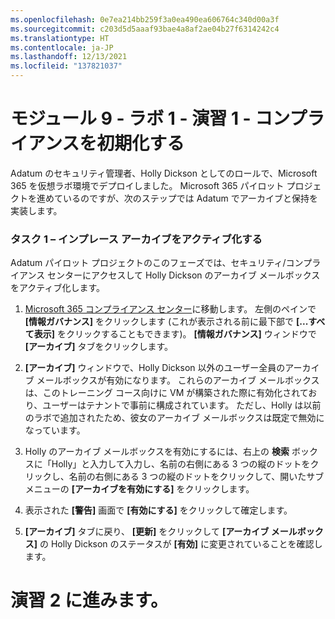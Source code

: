 ```yaml
---
ms.openlocfilehash: 0e7ea214bb259f3a0ea490ea606764c340d00a3f
ms.sourcegitcommit: c203d5d5aaaf93bae4a8af2ae04b27f6314242c4
ms.translationtype: HT
ms.contentlocale: ja-JP
ms.lasthandoff: 12/13/2021
ms.locfileid: "137821037"
---
```

# <a name="module-9---lab-1---exercise-1---initialize-compliance"></a>モジュール 9 - ラボ 1 - 演習 1 - コンプライアンスを初期化する 

Adatum のセキュリティ管理者、Holly Dickson としてのロールで、Microsoft 365 を仮想ラボ環境でデプロイしました。 Microsoft 365 パイロット プロジェクトを進めているのですが、次のステップでは Adatum でアーカイブと保持を実装します。  

### <a name="task-1--activate-in-place-archiving"></a>タスク 1 – インプレース アーカイブをアクティブ化する

Adatum パイロット プロジェクトのこのフェーズでは、セキュリティ/コンプライアンス センターにアクセスして Holly Dickson のアーカイブ メールボックスをアクティブ化します。   

1. [Microsoft 365 コンプライアンス センター](https://compliance.microsoft.com/)に移動します。 左側のペインで **[情報ガバナンス]** をクリックします (これが表示される前に最下部で **[...すべて表示]** をクリックすることもできます)。 **[情報ガバナンス]** ウィンドウで **[アーカイブ]** タブをクリックします。 

3. **[アーカイブ]** ウィンドウで、Holly Dickson 以外のユーザー全員のアーカイブ メールボックスが有効になります。 これらのアーカイブ メールボックスは、このトレーニング コース向けに VM が構築された際に有効化されており、ユーザーはテナントで事前に構成されています。 ただし、Holly は以前のラボで追加されたため、彼女のアーカイブ メールボックスは既定で無効になっています。

4. Holly のアーカイブ メールボックスを有効にするには、右上の **検索** ボックスに「Holly」と入力して入力し、名前の右側にある 3 つの縦のドットをクリックし、名前の右側にある 3 つの縦のドットをクリックして、開いたサブメニューの **[アーカイブを有効にする]** をクリックします。 

5. 表示された **[警告]** 画面で **[有効にする]** をクリックして確定します。 

1. **[アーカイブ]** タブに戻り、 **[更新]** をクリックして **[アーカイブ メールボックス]** の Holly Dickson のステータスが **[有効]** に変更されていることを確認します。

# <a name="proceed-to-exercise-2"></a>演習 2 に進みます。

